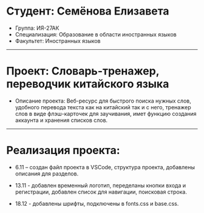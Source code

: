 # Студент: Семёнова Елизавета
- Группа: ИЯ-27АК
- Специализация: Образование в области иностранных языков
- Факультет: Иностранных языков
---
# Проект: Словарь-тренажер, переводчик китайского языка 
- Описание проекта: Веб-ресурс для быстрого поиска нужных слов, удобного перевода текста как на китайский так и с него, тренажер слов в виде флэш-карточек для заучивания, имет функцию создания аккаунта и хранения списков слов.
---
# Реализация проекта:
- 6.11 – создан файл проекта в VSCode, структура проекта, добавлены описания для разделов.
- 13.11 - добавлен временный логотип, переделаны кнопки входа и регистрации, добавлен список для навигации, поисковая строка.

- 18.12 - добавлены шрифты, подключены в fonts.css и base.css.